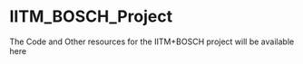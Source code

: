 # IITM_BOSCH_Project
The Code and Other resources for the IITM+BOSCH project will be available here

